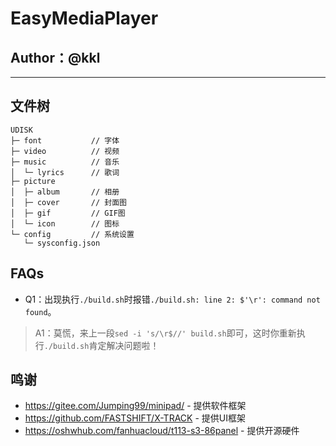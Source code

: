 # EasyMediaPlayer
## Author：@kkl

---

## 文件树

```
UDISK
├─ font           // 字体
├─ video          // 视频
├─ music          // 音乐
│  └─ lyrics      // 歌词
├─ picture
│  ├─ album       // 相册
│  ├─ cover       // 封面图
│  ├─ gif         // GIF图
│  └─ icon        // 图标
└─ config         // 系统设置
   └─ sysconfig.json
```



## FAQs

- Q1：出现执行`./build.sh`时报错`./build.sh: line 2: $'\r': command not found`。

> A1：莫慌，来上一段`sed -i 's/\r$//' build.sh`即可，这时你重新执行`./build.sh`肯定解决问题啦！


## 鸣谢
- https://gitee.com/Jumping99/minipad/ - 提供软件框架
- https://github.com/FASTSHIFT/X-TRACK - 提供UI框架
- https://oshwhub.com/fanhuacloud/t113-s3-86panel - 提供开源硬件 